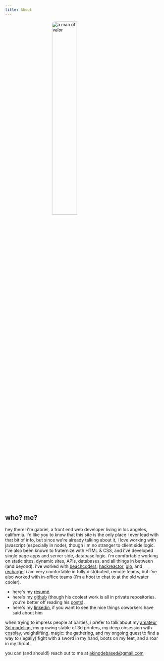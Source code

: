 ```yaml
---
title: About
---
```


<style>
img {
    display: block; 
    margin: 0 auto; 
    border-radius: 10px; 
    width: 40%;
}

@media only screen and (max-width: 600px) {
  img {
    width: 80%;
  }
}

</style>

<a href="https://i.imgur.com/Chi69lH.png" target="_blank">
    <img src="https://i.imgur.com/Chi69lH.png" alt="a man of valor">
</a>

## who? me?

hey there! i'm gabriel, a front end web developer living in los angeles, california. i'd like you to know that this site is the only place i ever lead with that bit of info, but since we're already talking about it, i love working with javascript (especially in node), though i'm no stranger to client side logic. i've also been known to fraternize with HTML & CSS, and i've developed single page apps and server side, database logic. i'm comfortable working on static sites, dynamic sites, APIs, databases, and all things in between (and beyond). i've worked with [beachcoders](https://beachcoders.com), [hackreactor](https://www.hackreactor.com), [glo](https://www.glo.com), and [recharge](https://rechargepayments.com/). i am  very comfortable in fully distributed, remote teams, but i've also worked with in-office teams (i'm a hoot to chat to at the old water cooler).

* here's my [résumé](https://docs.google.com/document/d/18aB1gV9nbEsj36O1ULnJs-pF1VNVbuvNH7Hq1EWfCrM/edit?usp=sharing).
* here's my [github](https://github.com/AKingDebased) (though his coolest work is all in private repositories. you're better off reading his [posts](/)).
* here's my [linkedin](https://www.linkedin.com/in/gabriel-gonzalvez-927b51ab/), if you want to see the nice things coworkers have said about him

when trying to impress people at parties, i prefer to talk about my [amateur 3d modeling](https://www.etsy.com/shop/TheFaithlessForge), my growing stable of 3d printers, my deep obsession with [cosplay](https://www.instagram.com/faithlessfew/), weightlifting, magic: the gathering, and my ongoing quest to find a way to (legally) fight with a sword in my hand, boots on my feet, and a roar in my throat.

you can (and should!) reach out to me at [akingdebased@gmail.com](mailto:akingdebased@gmail.com)